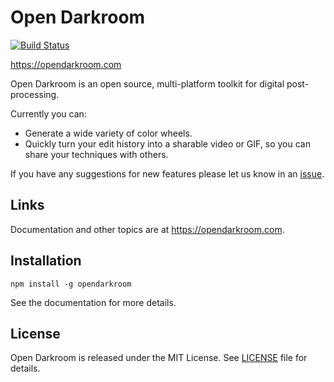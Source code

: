 # Open Darkroom

[![Build Status](https://travis-ci.org/opendarkroom/toolkit.svg?branch=master)](https://travis-ci.org/opendarkroom/toolkit)

https://opendarkroom.com

Open Darkroom is an open source, multi-platform toolkit for digital post-processing.

Currently you can:
 - Generate a wide variety of color wheels.
 - Quickly turn your edit history into a sharable video or GIF, so you can share your techniques with others.

If you have any suggestions for new features please let us know in an [issue](https://github.com/opendarkroom/toolkit/issues).


## Links

Documentation and other topics are at <https://opendarkroom.com>.


## Installation

```
npm install -g opendarkroom
```

See the documentation for more details.


## License

Open Darkroom is released under the MIT License. See [LICENSE][1] file for details.

[1]: https://github.com/opendarkroom/toolkit/blob/master/LICENSE
